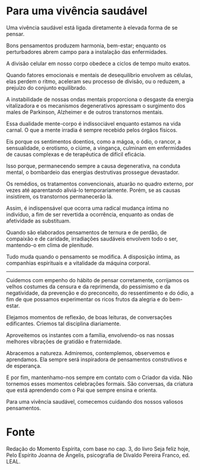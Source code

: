 # Para uma vivência saudável

Uma vivência saudável está ligada diretamente à elevada forma de se pensar.

Bons pensamentos produzem harmonia, bem-estar; enquanto os perturbadores abrem campo para a instalação das enfermidades.

A divisão celular em nosso corpo obedece a ciclos de tempo muito exatos.

Quando fatores emocionais e mentais de desequilíbrio envolvem as células, elas perdem o ritmo, aceleram seu processo de divisão, ou o reduzem, a prejuízo do conjunto equilibrado.

A instabilidade de nossas ondas mentais proporciona o desgaste da energia vitalizadora e os mecanismos degenerativos apressam o surgimento dos males de Parkinson, Alzheimer e de outros transtornos mentais.

Essa dualidade mente-corpo é indissociável enquanto estamos na vida carnal.
O que a mente irradia é sempre recebido pelos órgãos físicos.

Eis porque os sentimentos doentios, como a mágoa, o ódio, o rancor, a sensualidade, o erotismo, o ciúme, a vingança, culminam em enfermidades de causas complexas e de terapêutica de difícil eficácia.

Isso porque, permanecendo sempre a causa degenerativa, na conduta mental, o bombardeio das energias destrutivas prossegue devastador.

Os remédios, os tratamentos convencionais, atuarão no quadro externo, por vezes até aparentando aliviá-lo temporariamente. Porém, se as causas insistirem, os transtornos permanecerão lá.

Assim, é indispensável que ocorra uma radical mudança íntima no indivíduo, a fim de ser revertida a ocorrência, enquanto as ondas de afetividade as substituam.

Quando são elaborados pensamentos de ternura e de perdão, de compaixão e de caridade, irradiações saudáveis envolvem todo o ser, mantendo-o em clima de plenitude.

Tudo muda quando o pensamento se modifica. A disposição íntima, as companhias espirituais e a vitalidade da máquina corporal.
* * *
Cuidemos com empenho do hábito de pensar corretamente, corrijamos os velhos costumes da censura e da reprimenda, do pessimismo e da negatividade, da prevenção e do preconceito, do ressentimento e do ódio, a fim de que possamos experimentar os ricos frutos da alegria e do bem-estar.

Elejamos momentos de reflexão, de boas leituras, de conversações edificantes. Criemos tal disciplina diariamente.

Aproveitemos os instantes com a família, envolvendo-os nas nossas melhores vibrações de gratidão e fraternidade.

Abracemos a natureza. Admiremos, contemplemos, observemos e aprendamos. Ela sempre será inspiradora de pensamentos construtivos e de esperança.

E por fim, mantenhamo-nos sempre em contato com o Criador da vida. Não tornemos esses momentos celebrações formais. São conversas, da criatura que está aprendendo com o Pai que sempre ensina e orienta.

Para uma vivência saudável, comecemos cuidando dos nossos valiosos pensamentos.

# Fonte
Redação do Momento Espírita, com base no cap. 3, do livro Seja feliz hoje,
Pelo Espírito Joanna de Ângelis, psicografia de Divaldo Pereira Franco, ed. LEAL.
